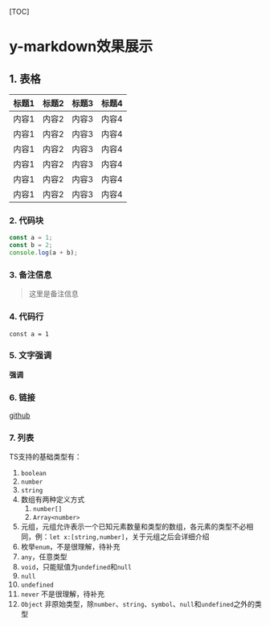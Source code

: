 [TOC]

# y-markdown效果展示

## 1. 表格
标题1 | 标题2 | 标题3 | 标题4
---|---|---|---
内容1 | 内容2 | 内容3 | 内容4
内容1 | 内容2 | 内容3 | 内容4
内容1 | 内容2 | 内容3 | 内容4
内容1 | 内容2 | 内容3 | 内容4
内容1 | 内容2 | 内容3 | 内容4
内容1 | 内容2 | 内容3 | 内容4


### 2. 代码块
```js
const a = 1;
const b = 2;
console.log(a + b);
```

### 3. 备注信息
> 这里是备注信息

### 4. 代码行
`const a = 1`

### 5. 文字强调
**强调**

### 6. 链接
[github](https://github.com/yicheny/y-markdown)

### 7. 列表
TS支持的基础类型有：
1. `boolean`
2. `number`
3. `string`
4. 数组有两种定义方式
    1. `number[]`
    2. `Array<number>`
5. 元组，元组允许表示一个已知元素数量和类型的数组，各元素的类型不必相同，例：`let x:[string,number]`，关于元组之后会详细介绍
6. 枚举`enum`，不是很理解，待补充
7. `any`，任意类型
8. `void`，只能赋值为`undefined`和`null`
9. `null`
10. `undefined`
11. `never` 不是很理解，待补充
12. `Object` 非原始类型，除`number`、`string`、`symbol`、`null`和`undefined`之外的类型